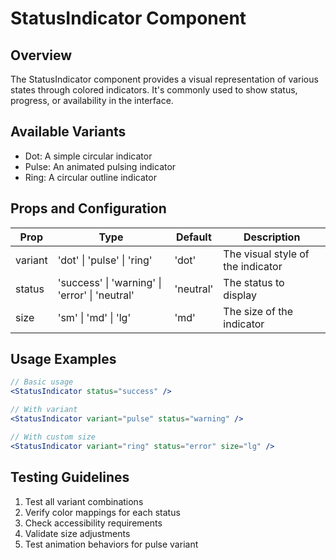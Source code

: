 # StatusIndicator Component

## Overview

The StatusIndicator component provides a visual representation of various states through colored indicators. It's commonly used to show status, progress, or availability in the interface.

## Available Variants

- Dot: A simple circular indicator
- Pulse: An animated pulsing indicator
- Ring: A circular outline indicator

## Props and Configuration

| Prop    | Type                                           | Default   | Description                       |
| ------- | ---------------------------------------------- | --------- | --------------------------------- |
| variant | 'dot' \| 'pulse' \| 'ring'                     | 'dot'     | The visual style of the indicator |
| status  | 'success' \| 'warning' \| 'error' \| 'neutral' | 'neutral' | The status to display             |
| size    | 'sm' \| 'md' \| 'lg'                           | 'md'      | The size of the indicator         |

## Usage Examples

```jsx
// Basic usage
<StatusIndicator status="success" />

// With variant
<StatusIndicator variant="pulse" status="warning" />

// With custom size
<StatusIndicator variant="ring" status="error" size="lg" />
```

## Testing Guidelines

1. Test all variant combinations
2. Verify color mappings for each status
3. Check accessibility requirements
4. Validate size adjustments
5. Test animation behaviors for pulse variant
